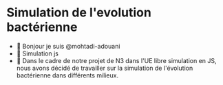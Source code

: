 # Simulation de l'evolution bactérienne
- 👋 Bonjour je suis @mohtadi-adouani
- 👀 Simulation js
- 🌱 Dans le cadre de notre projet de N3 dans l'UE libre simulation en JS, nous avons décidé de travailler sur la simulation de l'évolution bactérienne dans différents milieux.

